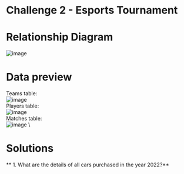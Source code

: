 # Challenge 2 - Esports Tournament 

# **Relationship Diagram**
![image](https://github.com/user-attachments/assets/cca9858d-9009-450c-af1f-d8e4012db566)

# **Data preview**
Teams table:
\
![image](https://github.com/user-attachments/assets/7c56cc47-71ba-40c8-9e02-70eb3421a7c9)
\
Players table:
\
![image](https://github.com/user-attachments/assets/930bcf03-7961-49fc-92b2-5b20c9fe71b3)
\
Matches table:
\
![image](https://github.com/user-attachments/assets/a7957821-243e-450e-b9d0-2f1ab8985c4d)
\
# **Solutions**
** 1. What are the details of all cars purchased in the year 2022?**

